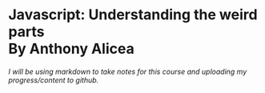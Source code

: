 # Javascript: Understanding the weird parts<br>By Anthony Alicea<br>
###### I will be using markdown to take notes for this course and uploading my progress/content to github.
